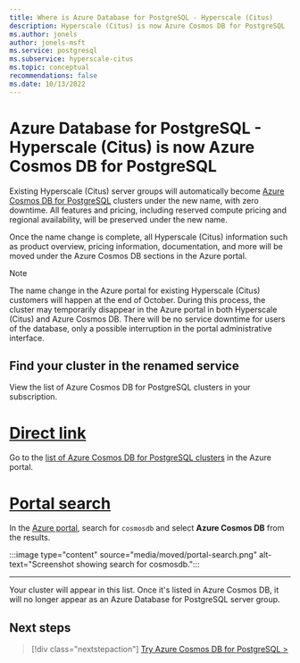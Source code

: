 ```yaml
---
title: Where is Azure Database for PostgreSQL - Hyperscale (Citus)
description: Hyperscale (Citus) is now Azure Cosmos DB for PostgreSQL
ms.author: jonels
author: jonels-msft
ms.service: postgresql
ms.subservice: hyperscale-citus
ms.topic: conceptual
recommendations: false
ms.date: 10/13/2022
---
```


# Azure Database for PostgreSQL - Hyperscale (Citus) is now Azure Cosmos DB for PostgreSQL

Existing Hyperscale (Citus) server groups will automatically become [Azure
Cosmos DB for PostgreSQL](../../cosmos-db/postgresql/introduction.md) clusters
under the new name, with zero downtime.  All features and pricing, including
reserved compute pricing and regional availability, will be preserved under the
new name.

Once the name change is complete, all Hyperscale (Citus) information such as
product overview, pricing information, documentation, and more will be moved
under the Azure Cosmos DB sections in the Azure portal.

> [!NOTE]
>
> The name change in the Azure portal for existing Hyperscale (Citus) customers
> will happen at the end of October. During this process, the cluster may
> temporarily disappear in the Azure portal in both Hyperscale (Citus) and
> Azure Cosmos DB. There will be no service downtime for users of the database,
> only a possible interruption in the portal administrative interface.

## Find your cluster in the renamed service

View the list of Azure Cosmos DB for PostgreSQL clusters in your subscription.

# [Direct link](#tab/direct)

Go to the [list of Azure Cosmos DB for PostgreSQL clusters](https://portal.azure.com/#view/HubsExtension/BrowseResource/resourceType/Microsoft.DocumentDb%2FdatabaseAccounts) in the Azure portal.

# [Portal search](#tab/portal-search)

In the [Azure portal](https://portal.azure.com), search for `cosmosdb` and
select **Azure Cosmos DB** from the results.

:::image type="content" source="media/moved/portal-search.png" alt-text="Screenshot showing search for cosmosdb.":::

---

Your cluster will appear in this list. Once it's listed in Azure Cosmos DB, it
will no longer appear as an Azure Database for PostgreSQL server group.

## Next steps

> [!div class="nextstepaction"]
> [Try Azure Cosmos DB for PostgreSQL >](../../cosmos-db/postgresql/quickstart-create-portal.md)
